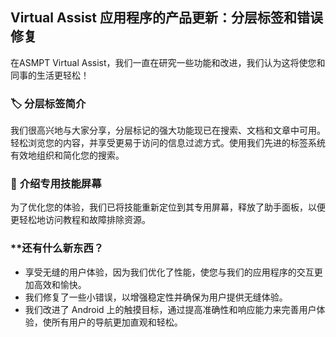 ## Virtual Assist 应用程序的产品更新：分层标签和错误修复

在ASMPT Virtual Assist，我们一直在研究一些功能和改进，我们认为这将使您和同事的生活更轻松！

### 🏷️ **分层标签简介**
我们很高兴地与大家分享，分层标记的强大功能现已在搜索、文档和文章中可用。轻松浏览您的内容，并享受更易于访问的信息过滤方式。使用我们先进的标签系统有效地组织和简化您的搜索。


### 📲 **介绍专用技能屏幕**
为了优化您的体验，我们已将技能重新定位到其专用屏幕，释放了助手面板，以便更轻松地访问教程和故障排除资源。

### **还有什么新东西？

* 享受无缝的用户体验，因为我们优化了性能，使您与我们的应用程序的交互更加高效和愉快。
* 我们修复了一些小错误，以增强稳定性并确保为用户提供无缝体验。
* 我们改进了 Android 上的触摸目标，通过提高准确性和响应能力来完善用户体验，使所有用户的导航更加直观和轻松。
